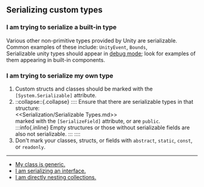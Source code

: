 ## Serializing custom types
### I am trying to serialize a built-in type
Various other non-primitive types provided by Unity are serializable.  
Common examples of these include: `UnityEvent`, `Bounds`,   
Serializable unity types should appear in [debug mode](Debug%20Mode.md); look for examples of them appearing in built-in components.

### I am trying to serialize my own type
1. Custom structs and classes should be marked with the `[System.Serializable]` attribute.
1. ::collapse::{.collapse}
::::
Ensure that there are serializable types in that structure:  
<<Serialization/Serializable Types.md>>  
marked with the `[SerializeField]` attribute, or are `public`.  
:::info{.inline}
Empty structures or those without serializable fields are also not serializable.
:::
::::
1. Don't mark your classes, structs, or fields with `abstract`, `static`, `const`, or `readonly`.  

---

- [My class is generic.](Generic%20Types.md)
- [I am serializing an interface.](Interfaces.md)
- [I am directly nesting collections.](Nested%20Collections.md)

